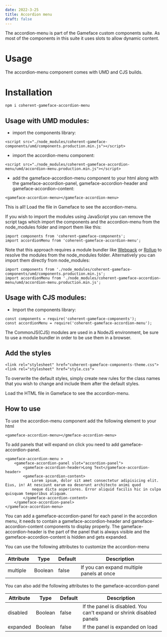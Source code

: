 ```yaml
---
date: 2022-3-25
title: Accordion menu
draft: false
---
```


<!--Copyright (c) Coherent Labs AD. All rights reserved. Licensed under the MIT License. See License.txt in the project root for license information. -->

The accordion-menu is part of the Gameface custom components suite. As most of the components in this suite it uses slots to allow dynamic content.

# Usage

The accordion-menu component comes with UMD and CJS builds.

# Installation

`npm i coherent-gameface-accordion-menu`

## Usage with UMD modules:

- import the components library:

```{.html}
<script src="./node_modules/coherent-gameface-components/umd/components.production.min.js"></script>
```

- import the accordion-menu component:

```{.html}
<script src="./node_modules/coherent-gameface-accordion-menu/umd/accordion-menu.production.min.js"></script>
```

- add the gameface-accordion-menu component to your html along with the gameface-accordion-panel, gameface-accordion-header and gameface-accordion-content:

```{.html}
<gameface-accordion-menu></gameface-accordion-menu>
```

This is all! Load the file in Gameface to see the accordion-menu.

If you wish to import the modules using JavaScript you can remove the script tags which import the components and the accordion-menu from the node_modules folder and import them like this:

```{.js}
import components from 'coherent-gameface-components';
import accordionMenu from 'coherent-gameface-accordion-menu';
```

Note that this approach requires a module bundler like [Webpack](https://webpack.js.org/) or [Rollup](https://rollupjs.org/guide/en/) to resolve the modules from the node_modules folder. Alternatively you can import them directly from node_modules:

```{.js}
import components from './node_modules/coherent-gameface-components/umd/components.production.min.js';
import accordionMenu from './node_modules/coherent-gameface-accordion-menu/umd/accordion-menu.production.min.js';
```

## Usage with CJS modules:

- Import the components library:

```{.js}
const components = require('coherent-gameface-components');
const accordionMenu = require('coherent-gameface-accordion-menu');
```

The CommonJS(CJS) modules are used in a NodeJS environment, be sure to use a module bundler in order to be use them in a browser.

## Add the styles

```{.html}
<link rel="stylesheet" href="coherent-gameface-components-theme.css">
<link rel="stylesheet" href="style.css">
```

To overwrite the default styles, simply create new rules for the class names that you wish to change and include them after the default styles.

Load the HTML file in Gameface to see the accordion-menu.

## How to use

To use the accordion-menu component add the following element to your html

```{.html}
<gameface-accordion-menu></gmeface-accordion-menu>
```

To add panels that will expand on click you need to add gameface-accordion-panel.

```{.html}
<gameface-accordion-menu >
    <gameface-accordion-panel slot="accordion-panel">
        <gameface-accordion-header>Long Text</gameface-accordion-header>
        <gameface-accordion-content>
            Lorem ipsum, dolor sit amet consectetur adipisicing elit. Eius, in! At nesciunt earum ea deserunt architecto animi quod
            neque dicta asperiores. Error aliquid facilis hic in culpa quisquam temporibus aliquam. 
        </gameface-accordion-content>
    </gameface-accordion-panel>
</gameface-accordion-menu>
```

You can add a gameface-accordion-panel for each panel in the accordion menu, it needs to contain a gameface-accordion-header and gameface-accordion-content components to display properly. The gameface-accordion-header is the part of the panel that is always visible and the gameface-accordion-content is hidden and gets expanded.

You can use the following attributes to customize the accordion-menu

|Attribute   |Type   |Default   | Description |
|---|---|---|---|
|multiple  | Boolean   |false   | If you can expand multiple panels at once   |

You can also add the following attributes to the gameface-accordion-panel

|Attribute   |Type   |Default   | Description   |
|---|---|---|---|
|disabled  | Boolean   |false   | If the panel is disabled. You can't expand or shrink disabled panels  |
|expanded   | Boolean   |false   | If the panel is expanded on load    |
